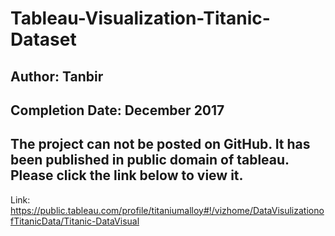 # Tableau-Visualization-Titanic-Dataset

## Author: Tanbir
## Completion Date: December 2017

## The project can not be posted on GitHub. It has been published in public domain of tableau. Please click the link below to view it.

Link: https://public.tableau.com/profile/titaniumalloy#!/vizhome/DataVisulizationofTitanicData/Titanic-DataVisual
